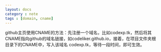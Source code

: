 ```yaml
---
layout: docs
category : note
tags : [domain, cname]
---
```

github主页使用CNAME的方法：先注册一个域名，比如codexp.tk，然后将其CNAME指向github的域名链接，如codeliker.github.io，接着，在项目文件夹根目录下的CNAME中，写入该域名 codexp.tk，等待一段时间，即可生效。